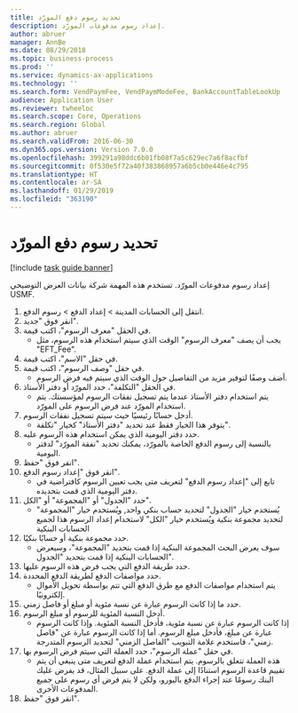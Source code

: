 ```yaml
---
title: ‏‫تحديد رسوم دفع المورّد‬
description: إعداد رسوم مدفوعات المورّد.
author: abruer
manager: AnnBe
ms.date: 08/29/2018
ms.topic: business-process
ms.prod: ''
ms.service: dynamics-ax-applications
ms.technology: ''
ms.search.form: VendPaymFee, VendPaymModeFee, BankAccountTableLookUp
audience: Application User
ms.reviewer: twheeloc
ms.search.scope: Core, Operations
ms.search.region: Global
ms.author: abruer
ms.search.validFrom: 2016-06-30
ms.dyn365.ops.version: Version 7.0.0
ms.openlocfilehash: 399291a98ddc6b01fb08f7a5c629ec7a6f8acfbf
ms.sourcegitcommit: 0f530e5f72a40f383868957a6b5cb0e446e4c795
ms.translationtype: HT
ms.contentlocale: ar-SA
ms.lasthandoff: 01/29/2019
ms.locfileid: "363190"
---
```

# <a name="define-vendor-payment-fees"></a>‏‫تحديد رسوم دفع المورّد‬

[!include [task guide banner](../../includes/task-guide-banner.md)]

إعداد رسوم مدفوعات المورّد. تستخدم هذه المهمة شركة بيانات العرض التوضيحي USMF.

1. انتقل إلى الحسابات المدينة > إعداد الدفع‬ > رسوم الدفع‬.
2. انقر فوق "جديد".
3. في الحقل "معرف الرسوم"، اكتب قيمة.
    * يجب أن يصف "معرف الرسوم" الوقت الذي سيتم استخدام هذه الرسوم، مثل "EFT_Fee".  
4. في حقل "الاسم"، اكتب قيمة.
5. في حقل "وصف الرسوم"، اكتب قيمة.
    * أضف وصفًا لتوفير مزيد من التفاصيل حول الوقت الذي سيتم فيه فرض الرسوم.  
6. في الحقل "التكلفة‬"، حدد المورّد أو دفتر الأستاذ.
    * يتم استخدام دفتر الأستاذ عندما يتم تسجيل نفقات الرسوم لمؤسستك.  يتم استخدام المورّد عند فرض الرسوم على المورّد.  
7. أدخل حسابًا رئيسيًا حيث سيتم تسجيل نفقات الرسوم.
    * يتوفر هذا الخيار فقط عند تحديد "دفتر الأستاذ" كخيار "تكلفة".  
8. حدد دفتر اليومية الذي يمكن استخدام هذه الرسوم عليه. 
    * بالنسبة إلى رسوم الدفع الخاصة بالمورّد، يمكنك تحديد "نفقة المورّد" لدفتر اليومية.  
9. انقر فوق "حفظ".
10. انقر فوق "إعداد رسوم الدفع‬".
    * تابع إلى "إعداد رسوم الدفع" لتعريف متى يجب تعيين الرسوم كافتراضية في دفتر اليومية الذي قمت بتحديده.  
11. حدد "الجدول" أو "المجموعة" أو "الكل".
    * يُستخدم خيار "الجدول" لتحديد حساب بنكي واحد, ويُستخدم خيار "المجموعة" لتحديد مجموعة بنكية ويُستخدم خيار "الكل" لاستخدام إعداد الرسوم هذا لجميع الحسابات البنكية  
12. حدد مجموعة بنكية أو حسابًا بنكيًا.
    * سوف يعرض البحث المجموعة البنكية إذا قمت بتحديد "المجموعة"، وسيعرض الحسابات البنكية إذا قمت بتحديد "الجدول".  
13. حدد طريقة الدفع التي يجب فرض هذه الرسوم عليها.
14. حدد مواصفات الدفع لطريقة الدفع المحددة.
    * يتم استخدام مواصفات الدفع مع طرق الدفع التي تتم بواسطة تحويل الأموال إلكترونيًا.  
15. حدد ما إذا كانت الرسوم عبارة عن نسبة مئوية أو مبلغ أو فاصل زمني.
16. أدخل النسبة المئوية للرسوم أو مبلغ الرسوم.
    * إذا كانت الرسوم عبارة عن نسبة مئوية، فأدخل النسبة المئوية. وإذا كانت الرسوم عبارة عن مبلغ، فأدخل مبلغ الرسوم. أما إذا كانت الرسوم عبارة عن "فاصل زمني"، فاستخدم علامة التبويب "الفاصل الزمني" لتحديد الرسوم المتدرجة.  
17. في حقل "عملة الرسوم‬"، حدد العملة التي سيتم فرض الرسوم بها.
    * هذه العملة تتعلق بالرسوم. يتم استخدام عملة الدفع لتعريف متى ينبغي أن يتم تقييم قاعدة الرسوم استنادًا إلى عملة الدفع. على سبيل المثال، قد يفرض عليك البنك رسومًا عند إجراء الدفع باليورو، ولكن لا يتم فرض أي رسوم على جميع المدفوعات الأخرى.  
18. انقر فوق "حفظ".

